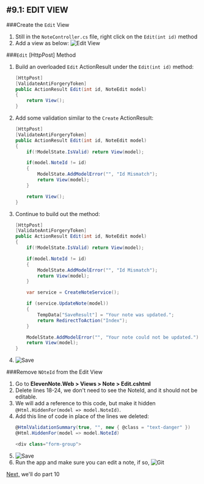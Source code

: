 #9.1: EDIT VIEW
---
###Create the `Edit` View
1. Still in the `NoteController.cs` file, right click on the `Edit(int id)` method
2. Add a view as below:
![Edit View](/assets/9.1-A.png)

###`Edit` [HttpPost] Method
1. Build an overloaded `Edit` ActionResult under the `Edit(int id)` method:
    ```cs
    [HttpPost]
    [ValidateAntiForgeryToken]
    public ActionResult Edit(int id, NoteEdit model)
    {
        return View();
    }
    ```
2. Add some validation similar to the `Create` ActionResult:
    ```cs
    [HttpPost]
    [ValidateAntiForgeryToken]
    public ActionResult Edit(int id, NoteEdit model)
    {
        if(!ModelState.IsValid) return View(model);

        if(model.NoteId != id)
        {
            ModelState.AddModelError("", "Id Mismatch");
            return View(model);
        }

        return View();
    }
    ``` 
3. Continue to build out the method:
    ```cs
    [HttpPost]
    [ValidateAntiForgeryToken]
    public ActionResult Edit(int id, NoteEdit model)
    {
        if(!ModelState.IsValid) return View(model);

        if(model.NoteId != id)
        {
            ModelState.AddModelError("", "Id Mismatch");
            return View(model);
        }

        var service = CreateNoteService();

        if (service.UpdateNote(model))
        {
            TempData["SaveResult"] = "Your note was updated.";
            return RedirectToAction("Index");
        }

        ModelState.AddModelError("", "Your note could not be updated.");
        return View(model);
    }
    ```
4. ![Save](/assets/font-awesome-save.png)

###Remove `NOteId` from the Edit View
1. Go to **ElevenNote.Web > Views > Note > Edit.cshtml**
2. Delete lines 18-24, we don't need to see the NoteId, and it should not be editable.
3. We will add a reference to this code, but make it hidden `@Html.HiddenFor(model => model.NoteId)`.
4. Add this line of code in place of the lines we deleted:
    ```cs
    @HtmlValidationSummary(true, "", new { @class = "text-danger" })
    @Html.HiddenFor(model => model.NoteId)

    <div class="form-group">

    ```
5. ![Save](/assets/font-awesome-save.png)
6. Run the app and make sure you can edit a note, if so, ![Git](/assets/devicons_github_badge.png)

[Next,](/10-/10.0.md) we'll do part 10
  